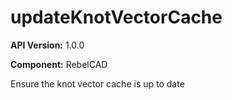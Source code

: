 # updateKnotVectorCache

**API Version:** 1.0.0

**Component:** RebelCAD

Ensure the knot vector cache is up to date

